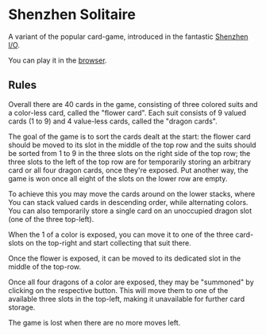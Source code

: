 # Shenzhen Solitaire

A variant of the popular card-game, introduced in the fantastic [Shenzhen I/O](http://www.zachtronics.com/shenzhen-io/).

You can play it in the [browser](https://andrenuechter.github.io/shenzhen-solitaire/).

## Rules

Overall there are 40 cards in the game, consisting of three colored suits and a color-less card, called the "flower card".
Each suit consists of 9 valued cards (1 to 9) and 4 value-less cards, called the "dragon cards".

The goal of the game is to sort the cards dealt at the start: the flower card should be moved to its slot in the middle of the top row and the suits should be sorted from 1 to 9 in the three slots on the right side of the top row; the three slots to the left of the top row are for temporarily storing an arbitrary card or all four dragon cards, once they're exposed.
Put another way, the game is won once all eight of the slots on the lower row are empty.

To achieve this you may move the cards around on the lower stacks, where You can stack valued cards in descending order, while alternating colors. You can also temporarily store a single card on an unoccupied dragon slot (one of the three top-left).

When the 1 of a color is exposed, you can move it to one of the three card-slots on the top-right and start collecting that suit there.

Once the flower is exposed, it can be moved to its dedicated slot in the middle of the top-row.

Once all four dragons of a color are exposed, they may be "summoned" by clicking on the respective button. This will move them to one of the available three slots in the top-left, making it unavailable for further card storage.

The game is lost when there are no more moves left.